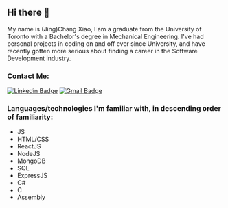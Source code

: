 ## Hi there 👋

My name is (Jing)Chang Xiao, I am a graduate from the University of Toronto with a Bachelor's degree in Mechanical Engineering. I've had personal projects in coding on and off ever since University, and have recently gotten more serious about finding a career in the Software Development industry.

### Contact Me:

[![Linkedin Badge](https://img.shields.io/badge/-LinkedIn-000000?style=for-the-badge&labelColor=0e76a8&logo=linkedin&logoColor=ffffff)](https://www.linkedin.com/in/jingchang-xiao/)
[![Gmail Badge](https://img.shields.io/badge/-Gmail-000000?style=for-the-badge&labelColor=c0392b&logo=gmail&logoColor=ffffff)](mailto:chang.x1994@gmail.com)


### Languages/technologies I'm familiar with, in descending order of familiarity:
* JS
* HTML/CSS
* ReactJS
* NodeJS
* MongoDB
* SQL
* ExpressJS
* C#
* C
* Assembly


<!--
**sinsinkun/sinsinkun** is a ✨ _special_ ✨ repository because its `README.md` (this file) appears on your GitHub profile.

Here are some ideas to get you started:

- 🔭 I’m currently working on ...
- 🌱 I’m currently learning ...
- 👯 I’m looking to collaborate on ...
- 🤔 I’m looking for help with ...
- 💬 Ask me about ...
- 📫 How to reach me: ...
- 😄 Pronouns: ...
- ⚡ Fun fact: ...
-->

